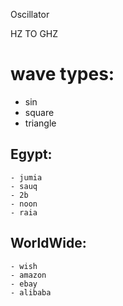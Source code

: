 Oscillator


HZ	TO GHZ


# wave types:
- sin
- square
- triangle


## Egypt:
    - jumia
    - sauq
    - 2b
    - noon
    - raia

## WorldWide:
    - wish
    - amazon
    - ebay
    - alibaba